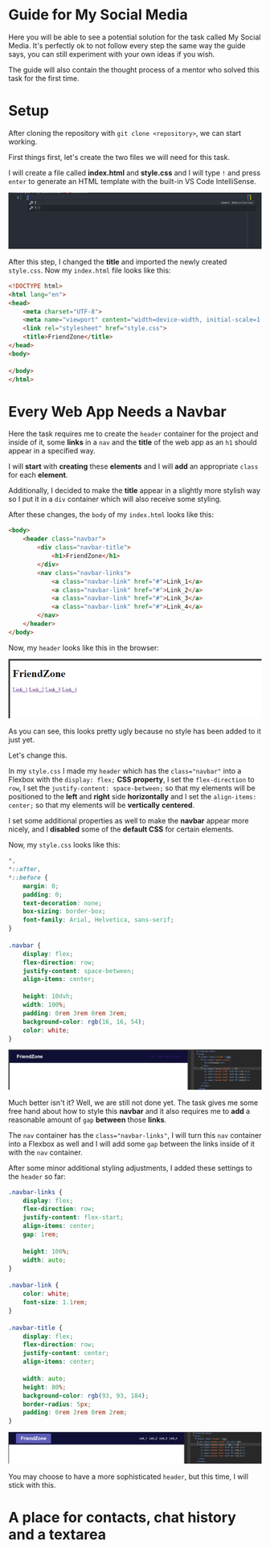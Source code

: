 # Guide for My Social Media

Here you will be able to see a potential solution for the task called My Social Media. It's perfectly ok to not follow every step the same way the guide says, you can still experiment with your own ideas if you wish.

The guide will also contain the thought process of a mentor who solved this task for the first time.

# Setup

After cloning the repository with `git clone <repository>`, we can start working.

First things first, let's create the two files we will need for this task.

I will create a file called **index.html** and **style.css** and I will type `!` and press `enter` to generate an HTML template with the built-in VS Code IntelliSense.

![Generating HTML template](./screenshots/my_social_media_1.png)

After this step, I changed the **title** and imported the newly created `style.css`. Now my `index.html` file looks like this:

```html
<!DOCTYPE html>
<html lang="en">
<head>
    <meta charset="UTF-8">
    <meta name="viewport" content="width=device-width, initial-scale=1.0">
    <link rel="stylesheet" href="style.css">
    <title>FriendZone</title>
</head>
<body>
    
</body>
</html>
```


# Every Web App Needs a Navbar

Here the task requires me to create the `header` container for the project and inside of it, some **links** in a `nav` and the **title** of the web app as an `h1` should appear in a specified way.

I will **start** with **creating** these **elements** and I will **add** an appropriate `class` for each **element**.

Additionally, I decided to make the **title** appear in a slightly more stylish way so I put it in a `div` container which will also receive some styling.

After these changes, the `body` of my `index.html` looks like this:

```html
<body>
    <header class="navbar">
        <div class="navbar-title">
            <h1>FriendZone</h1>
        </div>
        <nav class="navbar-links">
            <a class="navbar-link" href="#">Link_1</a>
            <a class="navbar-link" href="#">Link_2</a>
            <a class="navbar-link" href="#">Link_3</a>
            <a class="navbar-link" href="#">Link_4</a>
        </nav>
    </header>
</body>
```

Now, my `header` looks like this in the browser:

![Navbar no CSS](./screenshots/my_social_media_2.png)

As you can see, this looks pretty ugly because no style has been added to it just yet.

Let's change this.

In my `style.css` I made my `header` which has the `class="navbar"` into a Flexbox with the `display: flex;` **CSS property**, I set the `flex-direction` to `row`, I set the `justify-content: space-between;` so that my elements will be positioned to the **left** and **right** side **horizontally** and I set the `align-items: center;` so that my elements will be **vertically** **centered**.

I set some additional properties as well to make the **navbar** appear more nicely, and I **disabled** some of the **default CSS** for certain elements.

Now, my `style.css` looks like this:

```css
*,
*::after,
*::before {
    margin: 0;
    padding: 0;
    text-decoration: none;
    box-sizing: border-box;
    font-family: Arial, Helvetica, sans-serif;
}

.navbar {
    display: flex;
    flex-direction: row;
    justify-content: space-between;
    align-items: center;

    height: 10dvh;
    width: 100%;
    padding: 0rem 3rem 0rem 3rem;
    background-color: rgb(16, 16, 54);
    color: white;
}
```

![Navbar WIP 1](./screenshots/my_social_media_3.png)

Much better isn't it? Well, we are still not done yet. The task gives me some free hand about how to style this **navbar** and it also requires me to **add** a reasonable amount of `gap` **between** those **links**.

The `nav` container has the `class="navbar-links"`, I will turn this `nav` container into a Flexbox as well and I will add some `gap` between the links inside of it with the `nav` container.

After some minor additional styling adjustments, I added these settings to the `header` so far:

```css
.navbar-links {
    display: flex;
    flex-direction: row;
    justify-content: flex-start;
    align-items: center;
    gap: 1rem;

    height: 100%;
    width: auto;
}

.navbar-link {
    color: white;
    font-size: 1.1rem;
}

.navbar-title {
    display: flex;
    flex-direction: row;
    justify-content: center;
    align-items: center;

    width: auto;
    height: 80%;
    background-color: rgb(93, 93, 184);
    border-radius: 5px;
    padding: 0rem 2rem 0rem 2rem;
} 
```
![Navbar so far](./screenshots/my_social_media_4.png)

You may choose to have a more sophisticated `header`, but this time, I will stick with this.

# A place for contacts, chat history and a textarea